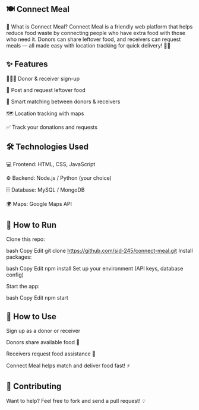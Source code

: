 ## 🍽️ Connect Meal
🌟 What is Connect Meal?
Connect Meal is a friendly web platform that helps reduce food waste by connecting people who have extra food with those who need it. Donors can share leftover food, and receivers can request meals — all made easy with location tracking for quick delivery! 🚚📍

## ✨ Features
🧑‍🤝‍🧑 Donor & receiver sign-up

🍲 Post and request leftover food

🔄 Smart matching between donors & receivers

🗺️ Location tracking with maps

✅ Track your donations and requests

## 🛠️ Technologies Used
💻 Frontend: HTML, CSS, JavaScript

⚙️ Backend: Node.js / Python (your choice)

🗄️ Database: MySQL / MongoDB

🌍 Maps: Google Maps API

## 🚀 How to Run
Clone this repo:

bash
Copy
Edit
git clone https://github.com/sid-245/connect-meal.git
Install packages:

bash
Copy
Edit
npm install
Set up your environment (API keys, database config)

Start the app:

bash
Copy
Edit
npm start
## 🙌 How to Use
Sign up as a donor or receiver

Donors share available food 🍛

Receivers request food assistance 🙏

Connect Meal helps match and deliver food fast! ⚡

## 🤝 Contributing
Want to help? Feel free to fork and send a pull request! 💡

